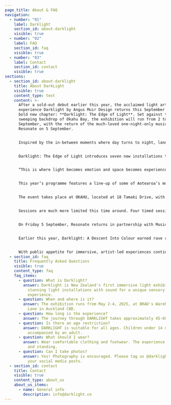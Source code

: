 ```yaml
---
page_title: About & FAQ
navigation:
  - number: "01"
    label: Darklight
    section_id: about-darklight
    visible: true
  - number: "02"
    label: FAQ
    section_id: faq
    visible: true
  - number: "03"
    label: Contact
    section_id: contact
    visible: true
sections:
  - section_id: about-darklight
    title: About DarkLight
    visible: true
    content_type: text
    content: >-
      After a sold-out debut earlier this year, the acclaimed light art
      experience Darklight by Angus Muir Design returns this September with a
      bold new chapter: **Darklight: The Edge of Light**. Set against the
      sweeping backdrop of Okahu Bay, the exhibition will run from 2 to 4
      September, with the return of the much-loved one-night-only music event
      Resonate on 5 September.


      Inspired by the in-between moments where day turns to night, land meets sea, and the natural world blends with the built environment, The Edge of Light invites audiences into a richly atmospheric experience. 


      Darklight: The Edge of Light introduces seven new installations that follow a line of transition - light shifts, space evolves and sound deepens from stillness to resonance. 


      “This is where light becomes emotion and space becomes experience,” says Angus Muir. “It’s about the edge. Not just in the landscape, but within ourselves. The edge is where we transform.”


      This year’s programme features a line-up of some of Aotearoa’s most inventive artists, including Angus Muir, Catherine Ellis, Matt Liggins, Simon Holden, Peter Hobbs, Luke Foley-Martin and Sarah Jayne Kavali. Each artist brings their own perspective to the shared theme of transition.


      The event takes place at OKAHU, located at 18 Tamaki Drive, with panoramic views across the Waitematā. The waterfront setting becomes part of the exhibition, reflecting and amplifying the installations as the evening light shifts. The venue’s open-air design also creates a strong connection between the work and the natural elements.


      Sessions are much more limited this time around. Four timed sessions will run each night, starting on the hour from 6pm to 10pm.


      On Friday 5 September, Resonate returns in partnership with Music First. This one-night music-led experience features a curated lineup of DJs including Frank Booker and Love Language, bringing together deep soundscapes, movement, and visuals in a shared space. It continues the sensory story of Darklight through rhythm, community, and celebration. Resonate was a sold-out experience earlier this year and will once again be an unmissable experience for art lovers, design enthusiasts, and anyone interested in the emotional and transformative power of light. 


      Earlier this year, Darklight: A Descent Into Colour earned rave reviews and sold out across multiple nights. Audiences described it as “unlike anything Auckland has seen”. 


      With public appetite for immersive, artist-led experiences continuing to grow, The Edge of Light is expected to do the same. Tickets available on-sale from 17th July.
  - section_id: faq
    title: Frequently Asked Questions
    visible: true
    content_type: faq
    faq_items:
      - question: What is Darklight?
        answer: Darklight is New Zealand's first immersive light exhibition, combining
          stunning light installations with sound for a unique sensory
          experience.
      - question: When and where is it?
        answer: The exhibition runs from May 2-4, 2025, at BRAD's Warehouse, 9/11 Durham
          Lane in Auckland CBD.
      - question: How long is the experience?
        answer: The journey through DARKLIGHT takes approximately 45-60 minutes.
      - question: Is there an age restriction?
        answer: DARKLIGHT is suitable for all ages. Children under 14 must be
          accompanied by an adult.
      - question: What should I wear?
        answer: Wear comfortable clothing and footwear. The experience involves walking
          and standing.
      - question: Can I take photos?
        answer: Yes! Photography is encouraged. Please tag us @darklight_experience in
          your social media posts.
  - section_id: contact
    title: Contact
    visible: true
    content_type: about_us
    about_us_items:
      - name: General info
        description: info@darklight.co
---
```

